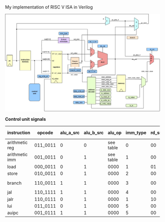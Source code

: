 My implementation of RISC V ISA in Verilog


<p align="center">
  <img src="https://github.com/paulhamsh/RISC-V-Verilog/blob/main/RISC-V.jpg" width="800">
</p>

**Control unit signals**  


| instruction    | opcode   | alu_a_src | alu_b_src | alu_op    | imm_type | rd_src | reg_write_en | data_read_en | data_write_en | data_size | branch cond |
|----------------|----------|-----------|-----------|-----------|----------|--------|--------------|--------------|---------------|-----------|-------------|
| arithmetic reg | 011_0011 | 0         | 0         | see table | 0        | 00     | 1            | 0            | 0             | 000       | 010         |
| arithmetic imm | 001_0011 | 0         | 1         | see table | 1        | 00     | 1            | 0            | 0             | 000       | 010         |
| load           | 000_0011 | 0         | 1         | 0000      | 1        | 01     | 1            | 1            | 0             | see table | 010         |
| store          | 010_0011 | 0         | 1         | 0000      | 2        | 00     | 0            | 0            | 1             | see table | 010         |
| branch         | 110_0011 | 1         | 1         | 0000      | 3        | 00     | 0            | 0            | 0             | 000       | see table   |
| jal            | 110_1111 | 1         | 1         | 0000      | 4        | 00     | 0            | 0            | 0             | 000       | 011         |
| jalr           | 110_0111 | 0         | 1         | 0000      | 1        | 10     | 1            | 0            | 0             | 000       | 011         |
| lui            | 011_0111 | 0         | 1         | 0000      | 5        | 00     | 1            | 0            | 0             | 000       | 010         |
| auipc          | 001_0111 | 1         | 1         | 0000      | 5        | 00     | 1            | 0            | 0             | 000       | 010         |



